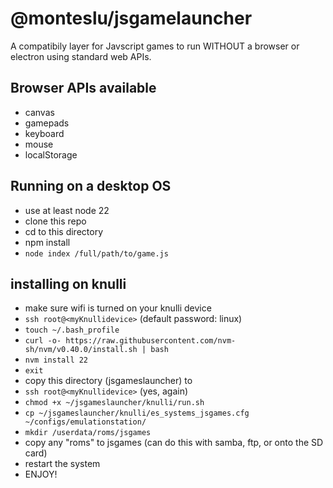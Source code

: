 # @monteslu/jsgamelauncher

A compatibily layer for Javscript games to run WITHOUT a browser or electron using standard web APIs.

## Browser APIs available
* canvas
* gamepads
* keyboard
* mouse
* localStorage


## Running on a desktop OS

* use at least node 22
* clone this repo
* cd to this directory
* npm install
* `node index /full/path/to/game.js`


## installing on knulli
* make sure wifi is turned on your knulli device
* `ssh root@<myKnullidevice>`  (default password: linux)
* `touch ~/.bash_profile`
* `curl -o- https://raw.githubusercontent.com/nvm-sh/nvm/v0.40.0/install.sh | bash`
* `nvm install 22`
* `exit`
* copy this directory (jsgameslauncher) to 
* `ssh root@<myKnullidevice>`  (yes, again)
* `chmod +x ~/jsgameslauncher/knulli/run.sh`
* `cp ~/jsgameslauncher/knulli/es_systems_jsgames.cfg ~/configs/emulationstation/`
* `mkdir /userdata/roms/jsgames`
* copy any "roms" to jsgames  (can do this with samba, ftp, or onto the SD card)
* restart the system
* ENJOY!



